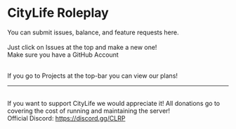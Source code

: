 # CityLife Roleplay 
You can submit issues, balance, and feature requests here.
<br />
<br />Just click on Issues at the top and make a new one!
<br />Make sure you have a GitHub Account

<br />If you go to Projects at the top-bar you can view our plans!
<br /><hr>

<br />If you want to support CityLife we would appreciate it! All donations go to covering the cost of running and maintaining the server!
<br />Official Discord: https://discord.gg/CLRP
